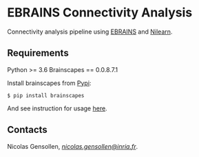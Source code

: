 # EBRAINS Connectivity Analysis

Connectivity analysis pipeline using [EBRAINS](https://ebrains.eu/) and [Nilearn](http://nilearn.github.io/index.html).

## Requirements

Python >= 3.6
Brainscapes == 0.0.8.7.1

Install brainscapes from [Pypi](https://pypi.org/project/brainscapes/):

```
$ pip install brainscapes
```

And see instruction for usage [here](https://jugit.fz-juelich.de/v.marcenko/brainscapes).

## Contacts

Nicolas Gensollen, *nicolas.gensollen@inria.fr*.
